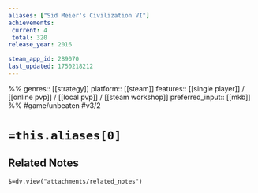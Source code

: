 ```yaml
---
aliases: ["Sid Meier's Civilization VI"]
achievements:
 current: 4
 total: 320
release_year: 2016

steam_app_id: 289070
last_updated: 1750218212
---
```

%%
genres:: [[strategy]]
platform:: [[steam]]
features:: [[single player]] / [[online pvp]] / [[local pvp]] / [[steam workshop]]
preferred_input:: [[mkb]]
%%
#game/unbeaten
#v3/2

# `=this.aliases[0]`
## Related Notes
`$=dv.view("attachments/related_notes")`